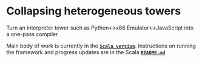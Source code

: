 Collapsing heterogeneous towers
===============================
Turn an interpreter tower such as Python<->x86 Emulator<->JavaScript into a one-pass compiler

Main body of work is currently in the __[`Scala version`](https://github.com/Michael137/towers/tree/master/scala-pink)__.
Instructions on running the framework and progress updates are in the Scala __[`README.md`](scala-pink/README.md)__